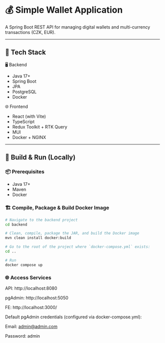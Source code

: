 # 💰 Simple Wallet Application

A Spring Boot REST API for managing digital wallets and multi-currency transactions (CZK, EUR).

---

## 🔧 Tech Stack

🖥️ Backend
- Java 17+
- Spring Boot
- JPA
- PostgreSQL
- Docker

🌐 Frontend
- React (with Vite)
- TypeScript
- Redux Toolkit + RTK Query
- MUI
- Docker + NGINX

---

## 🚀 Build & Run (Locally)

### 📦 Prerequisites

- Java 17+
- Maven
- Docker

### 🏗️ Compile, Package & Build Docker Image

```bash
# Navigate to the backend project
cd backend
```

```bash
# Clean, compile, package the JAR, and build the Docker image
mvn clean install docker:build
```

```bash
# Go to the root of the project where `docker-compose.yml` exists:
cd ..
```

```bash
# Run
docker compose up
```

### 🌐 Access Services

API: http://localhost:8080

pgAdmin: http://localhost:5050

FE: http://localhost:3000/

Default pgAdmin credentials (configured via docker-compose.yml):

Email: admin@admin.com

Password: admin
